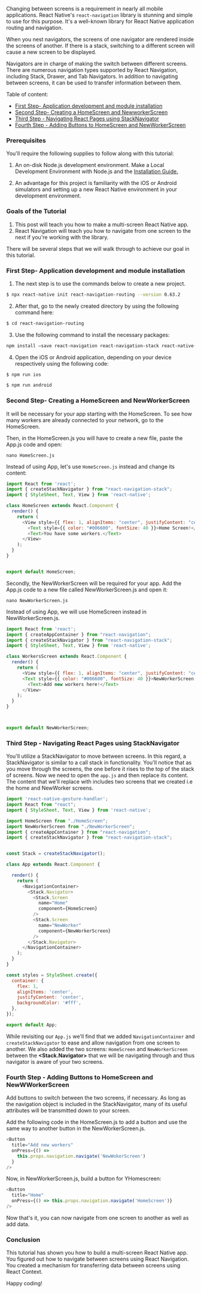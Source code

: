 Changing between screens is a requirement in nearly all mobile applications. React Native's `react-navigation` library is stunning and simple to use for this purpose. It's a well-known library for React Native application routing and navigation. 

When you nest navigators, the screens of one navigator are rendered inside the screens of another. If there is a stack, switching to a different screen will cause a new screen to be displayed.

Navigators are in charge of making the switch between different screens. There are numerous navigation types supported by React Navigation, including Stack, Drawer, and Tab Navigators. In addition to navigating between screens, it can be used to transfer information between them.

Table of content:
- [First Step- Application development and module installation](#first-step--application-development-and-module-installation)
- [Second Step- Creating a HomeScreen and NewworkerScreen](#second-step--creating-a-homescreen-and-newworkerscreen)
- [Third Step - Navigating React Pages using StackNavigator](#third-step--navigating-react-pages-using-stacknavigator)
- [Fourth Step - Adding Buttons to HomeScreen and NewWorkerScreen](#fourth-step--adding-buttons-to-homescreen-and-newworkerscreen)

### Prerequisites
You'll require the following supplies to follow along with this tutorial:

1. An on-disk Node.js development environment. Make a Local Development Environment with Node.js and the [Installation Guide.](https://www.digitalocean.com/community/tutorial_series/how-to-install-node-js-and-create-a-local-development-environment)  

2. An advantage for this project is familiarity with the iOS or Android simulators and setting up a new React Native environment in your development environment.

### Goals of the Tutorial
1. This post will teach you how to make a multi-screen React Native app.
2. React Navigation will teach you how to navigate from one screen to the next if you're working with the library.

There will be several steps that we will walk through to achieve our goal in this tutorial.

### First Step- Application development and module installation

1. The next step is to use the commands below to create a new project.

```bash
$ npx react-native init react-navigation-routing --version 0.63.2
```

2. After that, go to the newly created directory by using the following command here:

```bash
$ cd react-navigation-routing
```

3. Use the following command to install the necessary packages:

```bash
npm install –save react-navigation react-navigation-stack react-native-reanimated react-native-gesture-handler react-native-screens react-native-vector-icons
```

4. Open the iOS or Android application, depending on your device respectively using the following code:

```bash
$ npm run ios

$ npm run android
```

### Second Step- Creating a HomeScreen and NewWorkerScreen

It will be necessary for your app starting with the HomeScreen. To see how many workers are already connected to your network, go to the HomeScreen.

Then, in the HomeScreen.js you will have to create a new file, paste the App.js code and open:

```
nano HomeScreen.js
```

Instead of using App, let's use `HomeScreen.js` instead and change its content:

```js
import React from 'react';
import { createStackNavigator } from "react-navigation-stack";
import { StyleSheet, Text, View } from 'react-native';

class HomeScreen extends React.Component {
  render() {
    return (
      <View style={{ flex: 1, alignItems: "center", justifyContent: "center" }}>
        <Text style={{ color: "#006600", fontSize: 40 }}>Home Screen!</Text>
        <Text>You have some workers.</Text>
      </View>
    );
  }
}


export default HomeScreen;
```

Secondly, the NewWorkerScreen will be required for your app. Add the App.js code to a new file called NewWorkerScreen.js and open it:

```
nano NewWorkerScreen.js
```

Instead of using App, we will use HomeScreen instead in NewWorkerScreen.js.

```js
import React from 'react';
import { createAppContainer } from "react-navigation";
import { createStackNavigator } from "react-navigation-stack";
import { StyleSheet, Text, View } from 'react-native';

class WorkersScreen extends React.Component {
  render() {
    return (
      <View style={{ flex: 1, alignItems: "center", justifyContent: "center" }}>
      <Text style={{ color: "#006600", fontSize: 40 }}>NewWorkerScreen
        <Text>Add new workers here!</Text>
      </View>
    );
  }
}



export default NewWorkerScreen;
```

### Third Step - Navigating React Pages using StackNavigator

You'll utilize a StackNavigator to move between screens. In this regard, a StackNavigator is similar to a call stack in functionality. You'll notice that as you move through the screens, the one before it rises to the top of the stack of screens.
Now we need to open the `app.js` and then replace its content. The content that we'll replace with includes two screens that we created i.e the home and NewWorker screens. 

```js
import 'react-native-gesture-handler';
import React from "react";
import { StyleSheet, Text, View } from 'react-native';

import HomeScreen from "./HomeScreen";
import NewWorkerScreen from "./NewWorkerScreen";
import { createAppContainer } from "react-navigation";
import { createStackNavigator } from "react-navigation-stack";


const Stack = createStackNavigator();

class App extends React.Component {

  render() {
    return (
      <NavigationContainer>
        <Stack.Navigator>
          <Stack.Screen
            name="Home"
            component={HomeScreen}
          />
          <Stack.Screen
            name="NewWorker"
            component={NewWorkerScreen}
          />
        </Stack.Navigator>
      </NavigationContainer>
    );
  }
}

const styles = StyleSheet.create({
  container: {
    flex: 1,
    alignItems: 'center',
    justifyContent: 'center',
    backgroundColor: '#fff',
  },
});

export default App;
```

While revisiting our `App.js` we'll find that we added `NavigationContainer` and `createStackNavigator` to ease and allow navigation from one screen to another. We also added the two screens: `HomeScreen` and `NewWorkerScreen` between the **<Stack.Navigator>** that we will be navigating through and thus navigator is aware of your two screens.


### Fourth Step - Adding Buttons to HomeScreen and NewWWorkerScreen

Add buttons to switch between the two screens, if necessary. As long as the navigation object is included in the StackNavigator, many of its useful attributes will be transmitted down to your screen.

Add the following code in the HomeScreen.js to add a button and use the same way to another button in the NewWorkerScreen.js.

```js
<Button
  title="Add new workers"
  onPress={() =>
    this.props.navigation.navigate('NewWokerScreen')
  }
/>

```
Now, in NewWorkerScreen.js, build a button for YHomescreen:

```js
<Button
  title="Home"
  onPress={() => this.props.navigation.navigate('HomeScreen')}
/>
```
Now that's it, you can now navigate from one screen to another as well as add data.

### Conclusion

This tutorial has shown you how to build a multi-screen React Native app. You figured out how to navigate between screens using React Navigation. You created a mechanism for transferring data between screens using React Context.

Happy coding!
